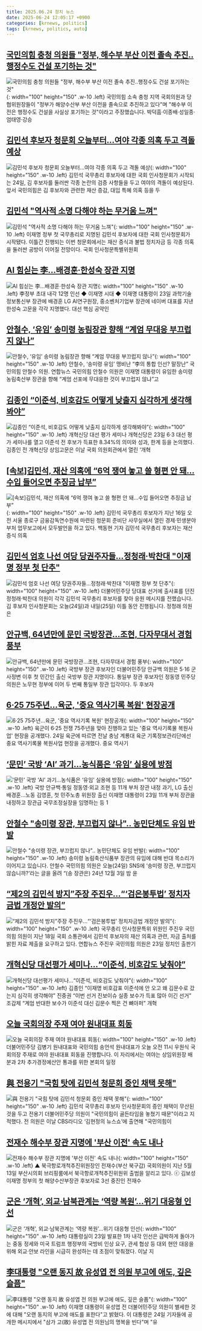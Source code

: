 ```yaml
---
title: 2025.06.24 정치 뉴스
date: 2025-06-24 12:05:17 +0900
categories: [krnews, politics]
tags: [krnews, politics, auto]
---
```

## [국민의힘 충청 의원들 "정부, 해수부 부산 이전 졸속 추진‥행정수도 건설 포기하는 것"](https://n.news.naver.com/mnews/article/214/0001431796)

![국민의힘 충청 의원들 "정부, 해수부 부산 이전 졸속 추진‥행정수도 건설 포기하는 것"](https://mimgnews.pstatic.net/image/origin/214/2025/06/23/1431796.jpg?type=nf220_150){: width="100" height="150" .w-10 .left}
국민의힘 소속 충청 지역 국회의원과 당협위원장들이 "정부가 해양수산부 부산 이전을 졸속으로 추진하고 있다"며 "해수부 이전은 행정수도 건설을 사실상 포기하는 것"이라고 주장했습니다. 박덕흠·이종배·성일종·엄태영·강승

## [김민석 후보자 청문회 오늘부터…여야 각종 의혹 두고 격돌 예상](https://n.news.naver.com/mnews/article/656/0000137468)

![김민석 후보자 청문회 오늘부터…여야 각종 의혹 두고 격돌 예상](https://mimgnews.pstatic.net/image/origin/656/2025/06/24/137468.jpg?type=nf220_150){: width="100" height="150" .w-10 .left}
김민석 국무총리 후보자에 대한 국회 인사청문회가 시작되는 24일, 김 후보자를 둘러싼 각종 논란의 검증 사항들을 두고 여야의 격돌이 예상된다. 앞서 국민의힘은 김 후보자와 관련한 재산 증감, 대입 특혜 의혹 등을 두

## [김민석 "역사적 소명 다해야 하는 무거움 느껴"](https://n.news.naver.com/mnews/article/088/0000955048)

![김민석 "역사적 소명 다해야 하는 무거움 느껴"](https://mimgnews.pstatic.net/image/origin/088/2025/06/24/955048.jpg?type=nf220_150){: width="100" height="150" .w-10 .left}
이재명 정부 첫 국무총리로 지명된 김민석 후보자에 대한 국회 인사청문회가 시작됐다. 이틀간 진행되는 이번 청문회에서는 재산 증식과 불법 정치자금 등 각종 의혹을 둘러싼 공방이 이어질 전망이다. 국회 인사청문특별위원회

## [AI 힘싣는 李…배경훈·한성숙 장관 지명](https://n.news.naver.com/mnews/article/009/0005513495)

![AI 힘싣는 李…배경훈·한성숙 장관 지명](https://mimgnews.pstatic.net/image/origin/009/2025/06/23/5513495.jpg?type=nf220_150){: width="100" height="150" .w-10 .left}
李정부 초대 내각 12명 인선 ◆ 이재명 시대 ◆ 이재명 대통령이 23일 과학기술정보통신부 장관에 배경훈 LG AI연구원장, 중소벤처기업부 장관에 네이버 대표를 지낸 한성숙 고문을 각각 지명했다. 대선 핵심 공약인

## [안철수, ‘유임’ 송미령 농림장관 향해 “계엄 무대응 부끄럽지 않나”](https://n.news.naver.com/mnews/article/022/0004046073)

![안철수, ‘유임’ 송미령 농림장관 향해 “계엄 무대응 부끄럽지 않나”](https://mimgnews.pstatic.net/image/origin/022/2025/06/24/4046073.jpg?type=nf220_150){: width="100" height="150" .w-10 .left}
안철수, ‘송미령 유임’ 맹비난 “李의 통합 인선? 말장난” 국민의힘 안철수 의원. 연합뉴스 국민의힘 안철수 의원은 이재명 대통령이 유임한 송미령 농림축산부 장관을 향해 “계엄 선포에 무대응한 것이 부끄럽지 않냐”고

## [김종인 “이준석, 비호감도 어떻게 낮출지 심각하게 생각해봐야”](https://n.news.naver.com/mnews/article/023/0003912719)

![김종인 “이준석, 비호감도 어떻게 낮출지 심각하게 생각해봐야”](https://mimgnews.pstatic.net/image/origin/023/2025/06/23/3912719.jpg?type=nf220_150){: width="100" height="150" .w-10 .left}
개혁신당 대선 평가 세미나 개혁신당은 23일 6·3 대선 평가 세미나를 열고 이준석 전 후보가 득표한 8.34%의 의미와 성과, 한계 등을 논의했다. 김종인 전 개혁신당 상임고문은 이날 국회 의원회관에서 열린 ‘개혁

## [[속보]김민석, 재산 의혹에 “6억 쟁여 놓고 쓸 형편 안 돼…수입 들어오면 추징금 납부”](https://n.news.naver.com/mnews/article/021/0002717966)

![[속보]김민석, 재산 의혹에 “6억 쟁여 놓고 쓸 형편 안 돼…수입 들어오면 추징금 납부”](https://mimgnews.pstatic.net/image/origin/021/2025/06/24/2717966.jpg?type=nf220_150){: width="100" height="150" .w-10 .left}
김민석 국무총리 후보자가 지난 16일 오전 서울 종로구 금융감독연수원에 마련된 청문회 준비단 사무실에서 열린 경제·민생분야 부처 업무보고에서 모두발언을 하고 있다. 백동현 기자 김민석 국무총리 후보자는 재산증식 의혹

## [김민석 엄호 나선 여당 당권주자들…정청래·박찬대 "이재명 정부 첫 단추"](https://n.news.naver.com/mnews/article/437/0000445751)

![김민석 엄호 나선 여당 당권주자들…정청래·박찬대 "이재명 정부 첫 단추"](https://mimgnews.pstatic.net/image/origin/437/2025/06/24/445751.jpg?type=nf220_150){: width="100" height="150" .w-10 .left}
더불어민주당 당대표 선거에 출사표를 던진 정청래·박찬대 의원이 각각 김민석 국무총리 후보자를 찾아 응원 메시지를 전했습니다. 김 후보자 인사청문회는 오늘(24일)과 내일(25일) 이틀 동안 진행됩니다. 정청래 의원은

## [안규백, 64년만에 문민 국방장관…조현, 다자무대서 경험 풍부](https://n.news.naver.com/mnews/article/011/0004500446)

![안규백, 64년만에 문민 국방장관…조현, 다자무대서 경험 풍부](https://mimgnews.pstatic.net/image/origin/011/2025/06/23/4500446.jpg?type=nf220_150){: width="100" height="150" .w-10 .left}
국방부 장관 후보자인 더불어민주당 안규백 의원은 5·16 군사정변 이후 첫 민간인 출신 국방부 장관 지명이다. 통일부 장관 후보자인 정동영 민주당 의원은 노무현 정부에 이어 두 번째 통일부 장관 입각이다. 두 후보자

## [6·25 75주년…육군, '중요 역사기록 복원' 현장공개](https://n.news.naver.com/mnews/article/277/0005612169)

![6·25 75주년…육군, '중요 역사기록 복원' 현장공개](https://mimgnews.pstatic.net/image/origin/277/2025/06/24/5612169.jpg?type=nf220_150){: width="100" height="150" .w-10 .left}
육군이 6·25 전쟁 75주년을 맞아 진행하고 있는 '중요 역사기록물 복원사업' 현장을 공개했다. 24일 육군에 따르면 전날 충남 계룡대 육군 기록정보관리단에선 중요 역사기록물 복원사업 현장을 공개했다. 중요 역사기

## [‘문민’ 국방 ‘AI’ 과기…농식품은 ‘유임’ 실용에 방점](https://n.news.naver.com/mnews/article/032/0003378082)

![‘문민’ 국방 ‘AI’ 과기…농식품은 ‘유임’ 실용에 방점](https://mimgnews.pstatic.net/image/origin/032/2025/06/23/3378082.jpg?type=nf220_150){: width="100" height="150" .w-10 .left}
국방 안규백·통일 정동영·외교 조현 등 11개 부처 장관 내정 과기, LG 출신 배경훈…노동 김영훈, 첫 민주노총 위원장 출신 이재명 대통령이 23일 11개 부처 장관을 내정하고 장관급 국무조정실장을 임명하는 등 1

## [안철수 "송미령 장관, 부끄럽지 않나".. 농민단체도 유임 반발](https://n.news.naver.com/mnews/article/659/0000034342)

![안철수 "송미령 장관, 부끄럽지 않나".. 농민단체도 유임 반발](https://mimgnews.pstatic.net/image/origin/659/2025/06/24/34342.jpg?type=nf220_150){: width="100" height="150" .w-10 .left}
송미령 농림축산식품부 장관의 유임에 대해 반대 목소리가 이어지고 있습니다. 안철수 국민의힘 의원은 오늘(24일) SNS에 ‘송미령 장관, 부끄럽지 않습니까?’라는 글을 올려 “(송 장관은) 24년 12월 3일 밤 윤

## [“제2의 김민석 방지”주장 주진우…“‘검은봉투법’ 정치자금법 개정안 발의”](https://n.news.naver.com/mnews/article/021/0002717737)

![“제2의 김민석 방지”주장 주진우…“‘검은봉투법’ 정치자금법 개정안 발의”](https://mimgnews.pstatic.net/image/origin/021/2025/06/23/2717737.jpg?type=nf220_150){: width="100" height="150" .w-10 .left}
국무총리 인사청문특위 위원인 주진우 국민의힘 의원이 지난 18일 국회 소통관에서 김민석 후보자의 재산 의혹과 관련, 자금 출처를 밝힌 자료 제출을 요구하고 있다. 연합뉴스 주진우 국민의힘 의원은 23일 정치인 출판기

## [개혁신당 대선평가 세미나…“이준석, 비호감도 낮춰야”](https://n.news.naver.com/mnews/article/009/0005513377)

![개혁신당 대선평가 세미나…“이준석, 비호감도 낮춰야”](https://mimgnews.pstatic.net/image/origin/009/2025/06/23/5513377.jpg?type=nf220_150){: width="100" height="150" .w-10 .left}
김종인 “이재명 비호감표 이준석에 안 오고 왜 김문수로 갔는지 심각히 생각해야” 진중권 “이번 선거 진보이슈 실종 보수가 득표 많아 이긴 선거” 조갑제 “계엄 반대한 보수가 이준석 대신 김문수 찍은 건 뼈아퍼” 개혁

## [오늘 국회의장 주재 여야 원내대표 회동](https://n.news.naver.com/mnews/article/056/0011975594)

![오늘 국회의장 주재 여야 원내대표 회동](https://mimgnews.pstatic.net/image/origin/056/2025/06/24/11975594.jpg?type=nf220_150){: width="100" height="150" .w-10 .left}
더불어민주당 김병기 원내대표와 국민의힘 송언석 원내대표가 오늘 오전 11시 우원식 국회의장 주재로 여야 원내대표 회동을 진행합니다. 이 자리에서는 여야는 상임위원장 배분과 2차 추가경정예산안 통과를 위한 본회의 일정

## [與 전용기 "국힘 탓에 김민석 청문회 증인 채택 못해"](https://n.news.naver.com/mnews/article/015/0005148125)

![與 전용기 "국힘 탓에 김민석 청문회 증인 채택 못해"](https://mimgnews.pstatic.net/image/origin/015/2025/06/23/5148125.jpg?type=nf220_150){: width="100" height="150" .w-10 .left}
김민석 국무총리 후보자 인사청문회의 증인 채택이 무산된 것을 두고 전용기 더불어민주당 의원이 "국민의힘이 골든타임을 놓쳤기 때문"이라고 지적했다. 전 의원은 이날 CBS라디오 ‘김현정의 뉴스쇼’에 출연해 "국민의힘이

## [전재수 해수부 장관 지명에 '부산 이전' 속도 내나](https://n.news.naver.com/mnews/article/047/0002478372)

![전재수 해수부 장관 지명에 '부산 이전' 속도 내나](https://mimgnews.pstatic.net/image/origin/047/2025/06/23/2478372.jpg?type=nf220_150){: width="100" height="150" .w-10 .left}
▲ 북극항로개척추진위원장인 전재수(부산 북구갑) 국회의원이 지난 5월 13일 부산시의회 브리핑룸에서 북극항로개척추진위원위 출범을 알리고 있다. ⓒ 김보성 이재명 정부의 첫 해양수산부장관 후보자로 3선 중진인 전재수

## [군은 ‘개혁’, 외교·남북관계는 ‘역량 복원’…위기 대응형 인선](https://n.news.naver.com/mnews/article/028/0002752447)

![군은 ‘개혁’, 외교·남북관계는 ‘역량 복원’…위기 대응형 인선](https://mimgnews.pstatic.net/image/origin/028/2025/06/23/2752447.jpg?type=nf220_150){: width="100" height="150" .w-10 .left}
대통령실이 23일 발표한 1차 내각 인선은 급박하게 돌아가는 중동 정세와 미국 트럼프 행정부의 국방비 인상 요구, 관세 협상 등 대외 현안 대응을 위해 외교·안보 라인을 시급히 완성하는 데 초점이 맞춰졌다. 이날 지

## [李대통령 "오랜 동지 故 유성엽 전 의원 부고에 애도, 깊은 슬픔"](https://n.news.naver.com/mnews/article/656/0000137495)

![李대통령 "오랜 동지 故 유성엽 전 의원 부고에 애도, 깊은 슬픔"](https://mimgnews.pstatic.net/image/origin/656/2025/06/24/137495.jpg?type=nf220_150){: width="100" height="150" .w-10 .left}
이재명 대통령이 유성엽 전 더불어민주당 의원이 별세한 것에 대해 "오랜 동지의 부고에 애도를 표한다"고 밝혔다. 이 대통령은 24일 기자들에 공개한 메시지에서 "삼가 고(故) 유성엽 전 의원님의 명복을 빈다"며 "유

